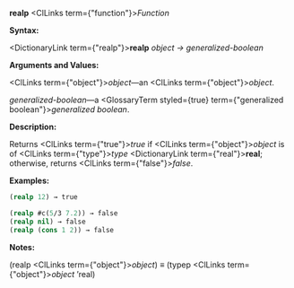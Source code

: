 **realp** <ClLinks  term={"function"}><i>Function</i></ClLinks> 



**Syntax:** 



<DictionaryLink  term={"realp"}><b>realp</b></DictionaryLink> *object → generalized-boolean* 



**Arguments and Values:** 



<ClLinks  term={"object"}><i>object</i></ClLinks>—an <ClLinks  term={"object"}><i>object</i></ClLinks>. 



*generalized-boolean*—a <GlossaryTerm styled={true} term={"generalized boolean"}><i>generalized boolean</i></GlossaryTerm>. 



**Description:** 



Returns <ClLinks  term={"true"}><i>true</i></ClLinks> if <ClLinks  term={"object"}><i>object</i></ClLinks> is of <ClLinks  term={"type"}><i>type</i></ClLinks> <DictionaryLink  term={"real"}><b>real</b></DictionaryLink>; otherwise, returns <ClLinks  term={"false"}><i>false</i></ClLinks>. 



**Examples:**
```lisp
(realp 12) → true 

(realp #c(5/3 7.2)) → false 
(realp nil) → false 
(realp (cons 1 2)) → false 
```
**Notes:** 



(realp <ClLinks  term={"object"}><i>object</i></ClLinks>) *≡* (typep <ClLinks  term={"object"}><i>object</i></ClLinks> ’real) 



